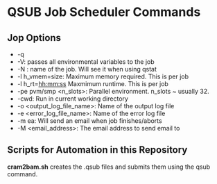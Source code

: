 # QSUB Job Scheduler Commands

## Jop Options
 * -q <queue>
 * -V: passes all environmental variables to the job
 * -N <jobname>: name of the job. Will see it when using qstat
 * -l h_vmem=size: Maximum memory required. This is per job
 * -l h_rt=<hh:mm:ss> Maxmimum runtime. This is per job
 * -pe pvm/smp <n_slots>: Parallel environment. n_slots ~ usually 32.
 * -cwd: Run in current working directory
 * -o <output_log_file_name>: Name of the output log file
 * -e <error_log_file_name>: Name of the error log file
 * -m ea: Will send an email when job finishes/aborts
 * -M <email_address>: The email address to send email to
 

## Scripts for Automation in this Repository
**cram2bam.sh** creates the .qsub files and submits them using the qsub command.

